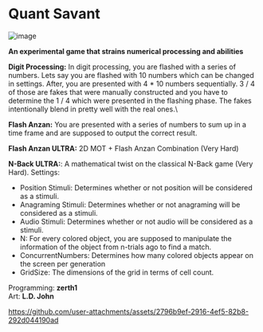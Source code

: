 # Quant Savant

![image](https://github.com/user-attachments/assets/aad20689-eba0-4761-ae88-d8dcd6cbd60a)

**An experimental game that strains numerical processing and abilities**

**Digit Processing:** In digit processing, you are flashed with a series of numbers. Lets say you are flashed with 10 numbers which can be changed in settings. After, you are presented with 4 * 10 numbers sequentially. 3 / 4 of those are fakes that were manually constructed and you have to determine the 1 / 4 which were presented in the flashing phase. The fakes intentionally blend in pretty well with the real ones.\

**Flash Anzan:** You are presented with a series of numbers to sum up in a time frame and are supposed to output the correct result.

**Flash Anzan ULTRA:** 2D MOT + Flash Anzan Combination (Very Hard)

**N-Back ULTRA:**: A mathematical twist on the classical N-Back game (Very Hard).
Settings: 
- Position Stimuli: Determines whether or not position will be considered as a stimuli.
- Anagraming Stimuli: Determines whether or not anagraming will be considered as a stimuli.
- Audio Stimuli: Determines whether or not audio will be considered as a stimuli.
- N: For every colored object, you are supposed to manipulate the information of the object from n-trials ago to find a match.
- ConcurrentNumbers: Determines how many colored objects appear on the screen per generation
- GridSize: The dimensions of the grid in terms of cell count. 

Programming: **zerth1**\
Art: **L.D. John**

https://github.com/user-attachments/assets/2796b9ef-2916-4ef5-82b8-292d044190ad
